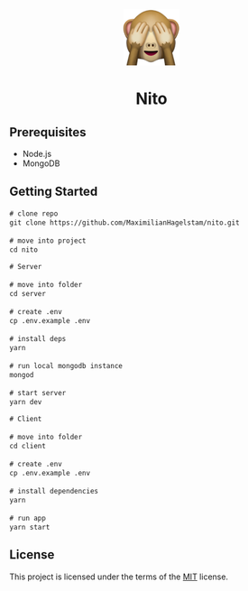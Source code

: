 <p align="center">
  <img src="logo.png"/>
</p>

<h1 align="center">Nito</h1>

## Prerequisites

- Node.js
- MongoDB

## Getting Started

```
# clone repo
git clone https://github.com/MaximilianHagelstam/nito.git

# move into project
cd nito
```

```
# Server

# move into folder
cd server

# create .env
cp .env.example .env

# install deps
yarn

# run local mongodb instance
mongod

# start server
yarn dev
```

```
# Client

# move into folder
cd client

# create .env
cp .env.example .env

# install dependencies
yarn

# run app
yarn start
```

## License

This project is licensed under the terms of the [MIT](https://choosealicense.com/licenses/mit/) license.
